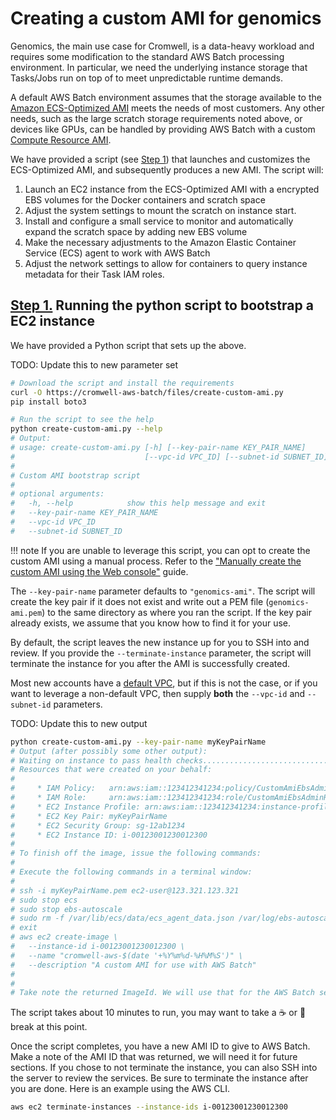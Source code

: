 
# Creating a custom AMI for genomics

Genomics, the main use case for Cromwell, is a data-heavy workload and requires some modification to the standard AWS Batch processing environment. In particular, we need the underlying instance storage that Tasks/Jobs run on top of to meet unpredictable runtime demands.

A default AWS Batch environment assumes that the storage available to the [Amazon ECS-Optimized AMI](https://docs.aws.amazon.com/AmazonECS/latest/developerguide/ecs-optimized_AMI.html) meets the needs of most customers. Any other needs, such as the large scratch storage requirements noted above, or devices like GPUs, can be handled by providing AWS Batch with a custom [Compute Resource AMI](https://docs.aws.amazon.com/batch/latest/userguide/compute_resource_AMIs.html).

We have provided a script (see [Step 1](#step-1)) that launches and customizes the ECS-Optimized AMI, and subsequently produces a new AMI. The script will:

1. Launch an EC2 instance from the ECS-Optimized AMI with a encrypted EBS volumes for the Docker containers  and scratch space
2. Adjust the system settings to mount the scratch on instance start.
3. Install and configure a small service to monitor and automatically expand the scratch space by adding new EBS volume
4. Make the necessary adjustments to the Amazon Elastic Container Service (ECS) agent to work with AWS Batch
5. Adjust the network settings to allow for containers to query instance metadata for their Task IAM roles.

## [Step 1.](id:step-1) Running the python script to bootstrap a EC2 instance

We have provided a Python script that sets up the above.


TODO: Update this to new parameter set
```bash
# Download the script and install the requirements
curl -O https://cromwell-aws-batch/files/create-custom-ami.py
pip install boto3

# Run the script to see the help
python create-custom-ami.py --help
# Output:
# usage: create-custom-ami.py [-h] [--key-pair-name KEY_PAIR_NAME]
#                             [--vpc-id VPC_ID] [--subnet-id SUBNET_ID]
#
# Custom AMI bootstrap script
#
# optional arguments:
#   -h, --help            show this help message and exit
#   --key-pair-name KEY_PAIR_NAME
#   --vpc-id VPC_ID
#   --subnet-id SUBNET_ID
```


!!! note
    If you are unable to leverage this script, you can opt to create the custom AMI using a manual process. Refer to the ["Manually create the custom AMI using the Web console"](./create-custom-ami-manual.md) guide.

The `--key-pair-name` parameter defaults to `"genomics-ami"`. The script will create the key pair if it does not exist and write out a PEM file (`genomics-ami.pem`) to the same directory as where you ran the script. If the key pair already exists, we assume that you know how to find it for your use.

By default, the script leaves the new instance up for you to SSH into and review. If you provide the `--terminate-instance` parameter, the script will terminate the instance for you after the AMI is successfully created.


Most new accounts have a [default VPC](https://docs.aws.amazon.com/AmazonVPC/latest/UserGuide/default-vpc.html), but if this is not the case, or if you want to leverage a non-default VPC, then supply **both** the `--vpc-id` and `--subnet-id` parameters.

TODO: Update this to new output
```bash
python create-custom-ami.py --key-pair-name myKeyPairName
# Output (after possibly some other output):
# Waiting on instance to pass health checks......................................................
# Resources that were created on your behalf:
#
#     * IAM Policy:   arn:aws:iam::123412341234:policy/CustomAmiEbsAdmin
#     * IAM Role:     arn:aws:iam::123412341234:role/CustomAmiEbsAdminRole
#     * EC2 Instance Profile: arn:aws:iam::123412341234:instance-profile/CustomAmiEbsAdminProfile
#     * EC2 Key Pair: myKeyPairName
#     * EC2 Security Group: sg-12ab1234
#     * EC2 Instance ID: i-00123001230012300
#
# To finish off the image, issue the following commands:
#
# Execute the following commands in a terminal window:
#
# ssh -i myKeyPairName.pem ec2-user@123.321.123.321
# sudo stop ecs
# sudo stop ebs-autoscale
# sudo rm -f /var/lib/ecs/data/ecs_agent_data.json /var/log/ebs-autoscale.log
# exit
# aws ec2 create-image \
#   --instance-id i-00123001230012300 \
#   --name "cromwell-aws-$(date '+%Y%m%d-%H%M%S')" \
#   --description "A custom AMI for use with AWS Batch"
#
#
# Take note the returned ImageId. We will use that for the AWS Batch setup.
```

The script takes about 10 minutes to run, you may want to take a :coffee: or :tea:  break at this point.

Once the script completes, you have a new AMI ID to give to AWS Batch. Make a note of the AMI ID that was returned, we will need it for future sections. If you chose to not terminate the instance,  you can also SSH into the server to review the services. Be sure to terminate the instance after you are done. Here is an example using the AWS CLI.

```bash
aws ec2 terminate-instances --instance-ids i-00123001230012300
```
